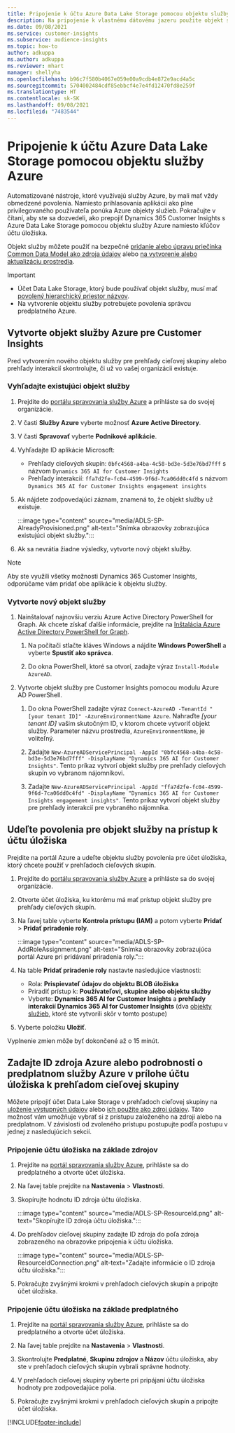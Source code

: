 ```yaml
---
title: Pripojenie k účtu Azure Data Lake Storage pomocou objektu služby
description: Na pripojenie k vlastnému dátovému jazeru použite objekt služby Azure.
ms.date: 09/08/2021
ms.service: customer-insights
ms.subservice: audience-insights
ms.topic: how-to
author: adkuppa
ms.author: adkuppa
ms.reviewer: mhart
manager: shellyha
ms.openlocfilehash: b96c7f580b4067e059e00a9cdb4e872e9acd4a5c
ms.sourcegitcommit: 5704002484cdf85ebbcf4e7e4fd12470fd8e259f
ms.translationtype: HT
ms.contentlocale: sk-SK
ms.lasthandoff: 09/08/2021
ms.locfileid: "7483544"
---
```

# <a name="connect-to-an-azure-data-lake-storage-account-by-using-an-azure-service-principal"></a>Pripojenie k účtu Azure Data Lake Storage pomocou objektu služby Azure

Automatizované nástroje, ktoré využívajú služby Azure, by mali mať vždy obmedzené povolenia. Namiesto prihlasovania aplikácií ako plne privilegovaného používateľa ponúka Azure objekty služieb. Pokračujte v čítaní, aby ste sa dozvedeli, ako prepojiť Dynamics 365 Customer Insights s Azure Data Lake Storage pomocou objektu služby Azure namiesto kľúčov účtu úložiska. 

Objekt služby môžete použiť na bezpečné [pridanie alebo úpravu priečinka Common Data Model ako zdroja údajov](connect-common-data-model.md) alebo [na vytvorenie alebo aktualizáciu prostredia](get-started-paid.md).

> [!IMPORTANT]
> - Účet Data Lake Storage, ktorý bude používať objekt služby, musí mať [povolený hierarchický priestor názvov](/azure/storage/blobs/data-lake-storage-namespace).
> - Na vytvorenie objektu služby potrebujete povolenia správcu predplatného Azure.

## <a name="create-an-azure-service-principal-for-customer-insights"></a>Vytvorte objekt služby Azure pre Customer Insights

Pred vytvorením nového objektu služby pre prehľady cieľovej skupiny alebo prehľady interakcií skontrolujte, či už vo vašej organizácii existuje.

### <a name="look-for-an-existing-service-principal"></a>Vyhľadajte existujúci objekt služby

1. Prejdite do [portálu spravovania služby Azure](https://portal.azure.com) a prihláste sa do svojej organizácie.

2. V časti **Služby Azure** vyberte možnosť **Azure Active Directory**.

3. V časti **Spravovať** vyberte **Podnikové aplikácie**.

4. Vyhľadajte ID aplikácie Microsoft:
   - Prehľady cieľových skupín: `0bfc4568-a4ba-4c58-bd3e-5d3e76bd7fff` s názvom `Dynamics 365 AI for Customer Insights`
   - Prehľady interakcií: `ffa7d2fe-fc04-4599-9f6d-7ca06dd0c4fd` s názvom `Dynamics 365 AI for Customer Insights engagement insights`

5. Ak nájdete zodpovedajúci záznam, znamená to, že objekt služby už existuje. 
   
   :::image type="content" source="media/ADLS-SP-AlreadyProvisioned.png" alt-text="Snímka obrazovky zobrazujúca existujúci objekt služby.":::
   
6. Ak sa nevrátia žiadne výsledky, vytvorte nový objekt služby.

>[!NOTE]
>Aby ste využili všetky možnosti Dynamics 365 Customer Insights, odporúčame vám pridať obe aplikácie k objektu služby.

### <a name="create-a-new-service-principal"></a>Vytvorte nový objekt služby

1. Nainštalovať najnovšiu verziu Azure Active Directory PowerShell for Graph. Ak chcete získať ďalšie informácie, prejdite na [Inštalácia Azure Active Directory PowerShell for Graph](/powershell/azure/active-directory/install-adv2).

   1. Na počítači stlačte kláves Windows a nájdite **Windows PowerShell** a vyberte **Spustiť ako správca**.
   
   1. Do okna PowerShell, ktoré sa otvorí, zadajte výraz `Install-Module AzureAD`.

2. Vytvorte objekt služby pre Customer Insights pomocou modulu Azure AD PowerShell.

   1. Do okna PowerShell zadajte výraz `Connect-AzureAD -TenantId "[your tenant ID]" -AzureEnvironmentName Azure`. Nahraďte *[your tenant ID]* vašim skutočným ID, v ktorom chcete vytvoriť objekt služby. Parameter názvu prostredia, `AzureEnvironmentName`, je voliteľný.
  
   1. Zadajte `New-AzureADServicePrincipal -AppId "0bfc4568-a4ba-4c58-bd3e-5d3e76bd7fff" -DisplayName "Dynamics 365 AI for Customer Insights"`. Tento príkaz vytvorí objekt služby pre prehľady cieľových skupín vo vybranom nájomníkovi. 

   1. Zadajte `New-AzureADServicePrincipal -AppId "ffa7d2fe-fc04-4599-9f6d-7ca06dd0c4fd" -DisplayName "Dynamics 365 AI for Customer Insights engagement insights"`. Tento príkaz vytvorí objekt služby pre prehľady interakcií pre vybraného nájomníka.

## <a name="grant-permissions-to-the-service-principal-to-access-the-storage-account"></a>Udeľte povolenia pre objekt služby na prístup k účtu úložiska

Prejdite na portál Azure a udeľte objektu služby povolenia pre účet úložiska, ktorý chcete použiť v prehľadoch cieľových skupín.

1. Prejdite do [portálu spravovania služby Azure](https://portal.azure.com) a prihláste sa do svojej organizácie.

1. Otvorte účet úložiska, ku ktorému má mať prístup objekt služby pre prehľady cieľových skupín.

1. Na ľavej table vyberte **Kontrola prístupu (IAM)** a potom vyberte **Pridať** > **Pridať priradenie roly**.

   :::image type="content" source="media/ADLS-SP-AddRoleAssignment.png" alt-text="Snímka obrazovky zobrazujúca portál Azure pri pridávaní priradenia roly.":::

1. Na table **Pridať priradenie roly** nastavte nasledujúce vlastnosti:
   - Rola: **Prispievateľ údajov do objektu BLOB úložiska**
   - Priradiť prístup k: **Používateľovi, skupine alebo objektu služby**
   - Vyberte: **Dynamics 365 AI for Customer Insights** a **prehľady interakcií Dynamics 365 AI for Customer Insights** (dva [objekty služieb](#create-a-new-service-principal), ktoré ste vytvorili skôr v tomto postupe)

1.  Vyberte položku **Uložiť**.

Vyplnenie zmien môže byť dokončené až o 15 minút.

## <a name="enter-the-azure-resource-id-or-the-azure-subscription-details-in-the-storage-account-attachment-to-audience-insights"></a>Zadajte ID zdroja Azure alebo podrobnosti o predplatnom služby Azure v prílohe účtu úložiska k prehľadom cieľovej skupiny

Môžete pripojiť účet Data Lake Storage v prehľadoch cieľovej skupiny na [uloženie výstupných údajov](manage-environments.md) alebo [ich použite ako zdroj údajov](connect-common-data-service-lake.md). Táto možnosť vám umožňuje vybrať si z prístupu založeného na zdroji alebo na predplatnom. V závislosti od zvoleného prístupu postupujte podľa postupu v jednej z nasledujúcich sekcií.

### <a name="resource-based-storage-account-connection"></a>Pripojenie účtu úložiska na základe zdrojov

1. Prejdite na [portál spravovania služby Azure](https://portal.azure.com), prihláste sa do predplatného a otvorte účet úložiska.

1. Na ľavej table prejdite na **Nastavenia** > **Vlastnosti**.

1. Skopírujte hodnotu ID zdroja účtu úložiska.

   :::image type="content" source="media/ADLS-SP-ResourceId.png" alt-text="Skopírujte ID zdroja účtu úložiska.":::

1. Do prehľadov cieľovej skupiny zadajte ID zdroja do poľa zdroja zobrazeného na obrazovke pripojenia k účtu úložiska.

   :::image type="content" source="media/ADLS-SP-ResourceIdConnection.png" alt-text="Zadajte informácie o ID zdroja účtu úložiska.":::   

1. Pokračujte zvyšnými krokmi v prehľadoch cieľových skupín a pripojte účet úložiska.

### <a name="subscription-based-storage-account-connection"></a>Pripojenie účtu úložiska na základe predplatného

1. Prejdite na [portál spravovania služby Azure](https://portal.azure.com), prihláste sa do predplatného a otvorte účet úložiska.

1. Na ľavej table prejdite na **Nastavenia** > **Vlastnosti**.

1. Skontrolujte **Predplatné**, **Skupinu zdrojov** a **Názov** účtu úložiska, aby ste v prehľadoch cieľových skupín vybrali správne hodnoty.

1. V prehľadoch cieľovej skupiny vyberte pri pripájaní účtu úložiska hodnoty pre zodpovedajúce polia.

1. Pokračujte zvyšnými krokmi v prehľadoch cieľových skupín a pripojte účet úložiska.


[!INCLUDE[footer-include](../includes/footer-banner.md)]
